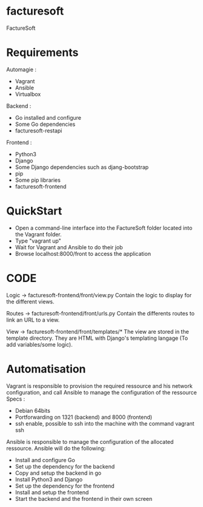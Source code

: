 # facturesoft
FactureSoft

# Requirements
Automagie :
- Vagrant
- Ansible
- Virtualbox

Backend :
- Go installed and configure
- Some Go dependencies
- facturesoft-restapi

Frontend :
- Python3
- Django
- Some Django dependencies such as djang-bootstrap
- pip
- Some pip libraries
- facturesoft-frontend

# QuickStart

- Open a command-line interface into the FactureSoft folder located into the Vagrant folder.
- Type "vagrant up"
- Wait for Vagrant and Ansible to do their job
- Browse localhost:8000/front to access the application

# CODE
Logic -> facturesoft-frontend/front/view.py
Contain the logic to display for the different views.

Routes -> facturesoft-frontend/front/urls.py
Contain the differents routes to link an URL to a view.

View -> facturesoft-frontend/front/templates/*
The view are stored in the template directory.
They are HTML with Django's templating langage (To add variables/some logic).

# Automatisation

Vagrant is responsible to provision the required ressource and his network configuration, and call Ansible to manage the configuration of the ressource
Specs :
- Debian 64bits
- Portforwarding on 1321 (backend) and 8000 (frontend)
- ssh enable, possible to ssh into the machine with the command vagrant ssh

Ansible is responsible to manage the configuration of the allocated ressource.
Ansible will do the following:
- Install and configure Go
- Set up the dependency for the backend
- Copy and setup the backend in go
- Install Python3 and Django
- Set up the dependency for the frontend
- Install and setup the frontend
- Start the backend and the frontend in their own screen


